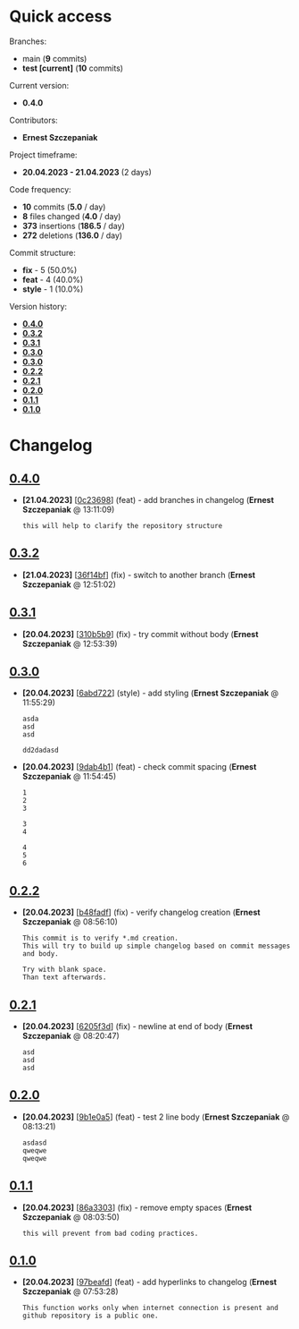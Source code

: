 # Quick access
Branches:
* main (**9** commits)
* **test [current]** (**10** commits)

Current version:
* **0.4.0**

Contributors:
* **Ernest Szczepaniak**

Project timeframe:
* **20.04.2023 - 21.04.2023** (2 days)

Code frequency:
* **10** commits (**5.0** / day)
* **8** files changed (**4.0** / day)
* **373** insertions (**186.5** / day)
* **272** deletions (**136.0** / day)

Commit structure:
* **fix** - 5 (50.0%)
* **feat** - 4 (40.0%)
* **style** - 1 (10.0%)

Version history:
* [**0.4.0**](#040)
* [**0.3.2**](#032)
* [**0.3.1**](#031)
* [**0.3.0**](#030)
* [**0.3.0**](#030)
* [**0.2.2**](#022)
* [**0.2.1**](#021)
* [**0.2.0**](#020)
* [**0.1.1**](#011)
* [**0.1.0**](#010)

# Changelog
## **[0.4.0](https://github.com/ErnestSzczepaniak/version/tree/0c23698)**
* **[21.04.2023]** [[0c23698](https://github.com/ErnestSzczepaniak/version/commit/0c23698)] (feat) - add branches in changelog (**Ernest Szczepaniak** @ 13:11:09)

   ```
   this will help to clarify the repository structure
   ```

## **[0.3.2](https://github.com/ErnestSzczepaniak/version/tree/36f14bf)**
* **[21.04.2023]** [[36f14bf](https://github.com/ErnestSzczepaniak/version/commit/36f14bf)] (fix) - switch to another branch (**Ernest Szczepaniak** @ 12:51:02)
## **[0.3.1](https://github.com/ErnestSzczepaniak/version/tree/310b5b9)**
* **[20.04.2023]** [[310b5b9](https://github.com/ErnestSzczepaniak/version/commit/310b5b9)] (fix) - try commit without body (**Ernest Szczepaniak** @ 12:53:39)
## **[0.3.0](https://github.com/ErnestSzczepaniak/version/tree/6abd722)**
* **[20.04.2023]** [[6abd722](https://github.com/ErnestSzczepaniak/version/commit/6abd722)] (style) - add styling (**Ernest Szczepaniak** @ 11:55:29)

   ```
   asda
   asd
   asd
   
   dd2dadasd
   ```

* **[20.04.2023]** [[9dab4b1](https://github.com/ErnestSzczepaniak/version/commit/9dab4b1)] (feat) - check commit spacing (**Ernest Szczepaniak** @ 11:54:45)

   ```
   1
   2
   3
   
   3
   4
   
   4
   5
   6
   ```

## **[0.2.2](https://github.com/ErnestSzczepaniak/version/tree/b48fadf)**
* **[20.04.2023]** [[b48fadf](https://github.com/ErnestSzczepaniak/version/commit/b48fadf)] (fix) - verify changelog creation (**Ernest Szczepaniak** @ 08:56:10)

   ```
   This commit is to verify *.md creation.
   This will try to build up simple changelog based on commit messages and body.
   
   Try with blank space.
   Than text afterwards.
   ```

## **[0.2.1](https://github.com/ErnestSzczepaniak/version/tree/6205f3d)**
* **[20.04.2023]** [[6205f3d](https://github.com/ErnestSzczepaniak/version/commit/6205f3d)] (fix) - newline at end of body (**Ernest Szczepaniak** @ 08:20:47)

   ```
   asd
   asd
   asd
   ```

## **[0.2.0](https://github.com/ErnestSzczepaniak/version/tree/9b1e0a5)**
* **[20.04.2023]** [[9b1e0a5](https://github.com/ErnestSzczepaniak/version/commit/9b1e0a5)] (feat) - test 2 line body (**Ernest Szczepaniak** @ 08:13:21)

   ```
   asdasd
   qweqwe
   qweqwe
   ```

## **[0.1.1](https://github.com/ErnestSzczepaniak/version/tree/86a3303)**
* **[20.04.2023]** [[86a3303](https://github.com/ErnestSzczepaniak/version/commit/86a3303)] (fix) - remove empty spaces (**Ernest Szczepaniak** @ 08:03:50)

   ```
   this will prevent from bad coding practices.
   ```

## **[0.1.0](https://github.com/ErnestSzczepaniak/version/tree/97beafd)**
* **[20.04.2023]** [[97beafd](https://github.com/ErnestSzczepaniak/version/commit/97beafd)] (feat) - add hyperlinks to changelog (**Ernest Szczepaniak** @ 07:53:28)

   ```
   This function works only when internet connection is present and github repository is a public one.
   ```


